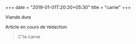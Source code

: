 +++
date = "2019-01-01T:20:20+05:30"
title = "carne"
+++

Viande dure
<!--more-->
Article en cours de rédaction

> C'te carne
